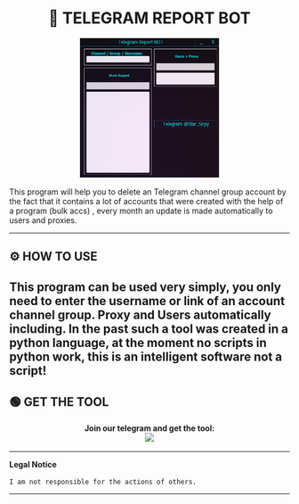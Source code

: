 # <h1 align="center">🚀 TELEGRAM REPORT BOT</h1>  
<p align="center"><img src="logo.png" width="250px" height="250px" alt="insta logo"></p>
This program will help you to delete an Telegram channel group account by the fact that it contains a lot of accounts that were created with the help of a program (bulk accs) , every month an update is made automatically to users and proxies.

---

## ⚙️ HOW TO USE  
   This program can be used very simply, you only need to enter the username or link of an account channel group.
   Proxy and Users automatically including. 
   In the past such a tool was created in a python language, at the moment no scripts in python work, this is an intelligent software not a script!   
---

## 🟢 GET THE TOOL
<p align="center"> 
  <b>Join our telegram and get the tool:</b><br>
  <a href="https://tinyurl.com/2dz9xmpm"><img src="https://img.shields.io/badge/Join-Telegram%20Group-blue.svg?logo=telegram"></a>
</p>  

---

**Legal Notice**

```console
I am not responsible for the actions of others.
```

----
